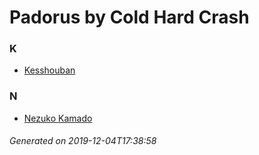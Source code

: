 # Padorus by Cold Hard Crash

### K
* [Kesshouban](https://github.com/shadow578/Project-Padoru/blob/master/table-of-contents/characters/Kesshouban.md)

### N
* [Nezuko Kamado](https://github.com/shadow578/Project-Padoru/blob/master/table-of-contents/characters/NezukoKamado.md)

###### Generated on 2019-12-04T17:38:58

